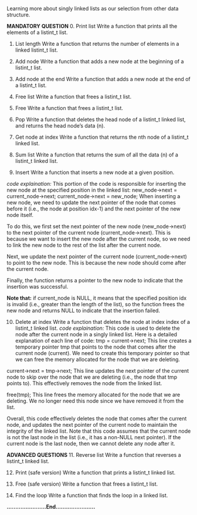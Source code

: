Learning more about singly linked lists as our selection from other data structure.

**MANDATORY QUESTION**
0. Print list
Write a function that prints all the elements of a listint_t list.

1. List length
Write a function that returns the number of elements in a linked listint_t list.

2. Add node
Write a function that adds a new node at the beginning of a listint_t list.

3. Add node at the end
Write a function that adds a new node at the end of a listint_t list.

4. Free list
Write a function that frees a listint_t list.

5. Free
Write a function that frees a listint_t list.

6. Pop
Write a function that deletes the head node of a listint_t linked list, and returns the head node’s data (n).

7. Get node at index
Write a function that returns the nth node of a listint_t linked list.

8. Sum list
Write a function that returns the sum of all the data (n) of a listint_t linked list.

9. Insert
Write a function that inserts a new node at a given position.

*code explaination:*
This portion of the code is responsible for inserting the new node at the specified position in the linked list:
new_node->next = current_node->next;
current_node->next = new_node;
When inserting a new node, we need to update the next pointer of the node that comes before it (i.e., the node at position idx-1) and the next pointer of the new node itself.

To do this, we first set the next pointer of the new node (new_node->next) to the next pointer of the current node (current_node->next). This is because we want to insert the new node after the current node, so we need to link the new node to the rest of the list after the current node.

Next, we update the next pointer of the current node (current_node->next) to point to the new node. This is because the new node should come after the current node.

Finally, the function returns a pointer to the new node to indicate that the insertion was successful.

**Note that:** if current_node is NULL, it means that the specified position idx is invalid (i.e., greater than the length of the list), so the function frees the new node and returns NULL to indicate that the insertion failed.

10. Delete at index
Write a function that deletes the node at index index of a listint_t linked list.
*code explaination:*
This code is used to delete the node after the current node in a singly linked list. Here is a detailed explanation of each line of code:
tmp = current->next;
This line creates a temporary pointer tmp that points to the node that comes after the current node (current).
We need to create this temporary pointer so that we can free the memory allocated for the node that we are deleting.

current->next = tmp->next;
This line updates the next pointer of the current node to skip over the node that we are deleting (i.e., the node that tmp points to). This effectively removes the node from the linked list.

free(tmp);
This line frees the memory allocated for the node that we are deleting. We no longer need this node since we have removed it from the list.

Overall, this code effectively deletes the node that comes after the current node, and updates the next pointer of the current node to maintain the integrity of the linked list. Note that this code assumes that the current node is not the last node in the list (i.e., it has a non-NULL next pointer). If the current node is the last node, then we cannot delete any node after it.

**ADVANCED QUESTIONS**
11. Reverse list
Write a function that reverses a listint_t linked list.

12. Print (safe version)
Write a function that prints a listint_t linked list.

13. Free (safe version)
Write a function that frees a listint_t list.

14. Find the loop
Write a function that finds the loop in a linked list.

****.......................End.......................****

